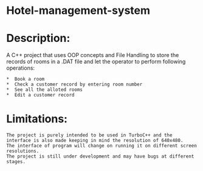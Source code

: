 # Hotel-management-system


# Description:


A C++ project that uses OOP concepts and File Handling to store the records of rooms in a .DAT file and let the operator to perform following operations:

	*  Book a room
	*  Check a customer record by entering room number
	*  See all the alloted rooms
	*  Edit a customer record
	

# Limitations:

	The project is purely intended to be used in TurboC++ and the interface is also made keeping in mind the resolution of 640x480.
	The interface of program will change on running it on different screen resolutions.
	The project is still under development and may have bugs at different stages.
	
